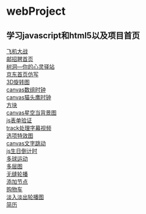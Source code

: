 # webProject
<!DOCTYPE html>
<html lang="en">
<head>
    <meta charset="UTF-8">
</head>
<body>
<h2>学习javascript和html5以及项目首页</h2>
<a href="https://htmlpreview.github.io/?https://github.com/Roommain/js-/blob/master/%E9%A3%9E%E6%9C%BA%E5%A4%A7%E6%88%98/%E9%A3%9E%E6%9C%BA%E5%A4%A7%E6%88%98.html">飞机大战</a><br>
<a href="https://htmlpreview.github.io/?https://github.com/Roommain/webProject/blob/master/%E9%82%AE%E6%8B%9B%E8%81%98%E4%BF%A1%E6%81%AF%E5%8F%91%E5%B8%83%E5%B9%B3%E5%8F%B0/index.html">邮招聘首页</a><br>
<a href="https://htmlpreview.github.io/?https://github.com/Roommain/webProject/blob/master/%E5%8D%9A%E5%AE%A2/index.html">树洞—你的心灵驿站</a><br>
<a href="https://htmlpreview.github.io/?https://github.com/Roommain/ltf-nmid-final/blob/master/%E7%94%B5%E5%95%86%E4%BB%BF%E5%86%99/index.html">京东首页仿写</a><br>
<a href="https://htmlpreview.github.io/?https://github.com/Roommain/webProject/blob/master/html5%20css3/3D%E6%97%8B%E8%BD%AC%E5%9B%BE.html">3D旋转图</a><br>
<a href="https://htmlpreview.github.io/?https://github.com/Roommain/webProject/blob/master/html5%20css3/3%E7%BB%B4%E6%95%B0%E7%BB%84%E6%97%B6%E9%92%9F.html">canvas数组时钟</a><br>
<a href="https://htmlpreview.github.io/?https://github.com/Roommain/webProject/blob/master/html5%20css3/canvas%20%E6%97%B6%E9%92%9F.html">canvas猫头鹰时钟</a><br>
<a href="https://htmlpreview.github.io/?https://github.com/Roommain/webProject/blob/master/html5%20css3/%E6%96%B9%E5%9D%97.html">方块</a><br>
<a href="https://htmlpreview.github.io/?https://github.com/Roommain/webProject/blob/master/html5%20css3/%E6%98%9F%E7%A9%BA.html">canvas星空当背景图</a><br>
<a href="https://htmlpreview.github.io/?https://github.com/Roommain/webProject/blob/master/html5%20css3/%E8%A1%A8%E5%8D%95%E9%AA%8C%E8%AF%81.html">js表单验证</a><br>
<a href="https://htmlpreview.github.io/?https://github.com/Roommain/webProject/blob/master/html5%20css3/%E8%A7%86%E9%A2%91.html">track处理字幕视频</a><br>
<a href="https://htmlpreview.github.io/?https://github.com/Roommain/webProject/blob/master/html5%20css3/scale.html">选项特效图</a><br>
<a href="https://htmlpreview.github.io/?https://github.com/Roommain/webProject/blob/master/html5%20css3/%E6%96%87%E5%AD%97%E8%B7%B3%E5%8A%A8.html">canvas文字跳动</a><br>
<a href="https://htmlpreview.github.io/?https://github.com/Roommain/webProject/blob/master/js%E5%AD%A6%E4%B9%A0/%E5%80%92%E8%AE%A1%E6%97%B6.html">js生日倒计时</a><br>
<a href="https://htmlpreview.github.io/?https://github.com/Roommain/webProject/blob/master/js%E5%AD%A6%E4%B9%A0/%E5%A4%9A%E5%B0%8F%E7%90%83%E8%BF%90%E5%8A%A8.html">多球运动</a><br>
<a href="https://htmlpreview.github.io/?https://github.com/Roommain/webProject/blob/master/js%E5%AD%A6%E4%B9%A0/%E5%A4%9A%E5%B1%82%E5%9B%BE.html">多层图</a><br>
<a href="https://htmlpreview.github.io/?https://github.com/Roommain/webProject/blob/master/js%E5%AD%A6%E4%B9%A0/%E6%97%A0%E7%BC%9D%E8%BD%AE%E6%92%AD.html">无缝轮播</a><br>
<a href="https://htmlpreview.github.io/?https://github.com/Roommain/webProject/blob/master/js%E5%AD%A6%E4%B9%A0/%E7%82%B9%E5%87%BB%E6%B7%BB%E5%8A%A0.html">添加节点</a><br>
<a href="https://htmlpreview.github.io/?https://github.com/Roommain/webProject/blob/master/js%E5%AD%A6%E4%B9%A0/%E8%B4%AD%E7%89%A9%E8%BD%A6.html">购物车</a><br>
<a href="https://htmlpreview.github.io/?https://github.com/Roommain/webProject/blob/master/js%E5%AD%A6%E4%B9%A0/%E8%BD%AE%E6%92%AD%E5%9B%BE.html">淡入淡出轮播图</a><br>
<a href="https://htmlpreview.github.io/?https://github.com/Roommain/resume/blob/master/build/index.html">简历</a>
</body>
</html>
